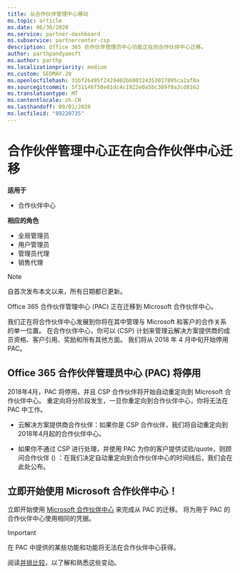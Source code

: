 ```yaml
---
title: 从合作伙伴管理中心移动
ms.topic: article
ms.date: 06/30/2020
ms.service: partner-dashboard
ms.subservice: partnercenter-csp
description: Office 365 合作伙伴管理员中心功能正在向合作伙伴中心迁移。
author: parthpandyamsft
ms.author: parthp
ms.localizationpriority: medium
ms.custom: SEOMAY.20
ms.openlocfilehash: 31bf26495f2429402b600324353017895ca2af8a
ms.sourcegitcommit: 5f31146f50e01dc4c1922e0a5bc369f0a3cd8162
ms.translationtype: MT
ms.contentlocale: zh-CN
ms.lasthandoff: 09/01/2020
ms.locfileid: "89220735"
---
```

# <a name="partner-admin-center-is-moving-to-the-partner-center"></a>合作伙伴管理中心正在向合作伙伴中心迁移

**适用于**

- 合作伙伴中心

**相应的角色**
- 全局管理员
- 用户管理员
- 管理员代理
- 销售代理

> [!NOTE]  
> 自首次发布本文以来，所有日期都已更新。

Office 365 合作伙伴管理中心 (PAC) 正在迁移到 Microsoft 合作伙伴中心。

我们正在将合作伙伴中心发展到你将在其中管理与 Microsoft 和客户的合作关系的单一位置。 在合作伙伴中心，你可以 (CSP) 计划来管理云解决方案提供商的成员资格、客户引用、奖励和所有其他方面。 我们将从 2018 年 4 月中旬开始停用 PAC。

## <a name="the-office-365-partner-admin-center-pac-will-be-retired"></a>Office 365 合作伙伴管理员中心 (PAC) 将停用

2018年4月，PAC 将停用，并且 CSP 合作伙伴将开始自动重定向到 Microsoft 合作伙伴中心。 重定向将分阶段发生，一旦你重定向到合作伙伴中心，你将无法在 PAC 中工作。 

- 云解决方案提供商合作伙伴：如果你是 CSP 合作伙伴，我们将自动重定向到2018年4月起的合作伙伴中心。

- 如果你不通过 CSP 进行处理，并使用 PAC 为你的客户提供试验/quote，则顾问合作伙伴 () ：在我们决定自动重定向到合作伙伴中心的时间线后，我们会在此处公布。

## <a name="start-using-the-microsoft-partner-center-now"></a>立即开始使用 Microsoft 合作伙伴中心！

立即开始使用 [Microsoft 合作伙伴中心](https://partnercenter.microsoft.com/) 来完成从 PAC 的迁移。  将为用于 PAC 的合作伙伴中心使用相同的凭据。

> [!IMPORTANT]  
> 在 PAC 中提供的某些功能和功能将无法在合作伙伴中心获得。

 阅读[并排比较](moving-from-pac-to-pc.md)，以了解和熟悉这些变动。 